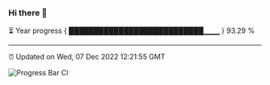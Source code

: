 ### Hi there 👋

⏳ Year progress { ███████████████████████████▁▁▁ } 93.29 %

---

⏰ Updated on Wed, 07 Dec 2022 12:21:55 GMT

![Progress Bar CI](https://github.com/liununu/liununu/workflows/Progress%20Bar%20CI/badge.svg)
